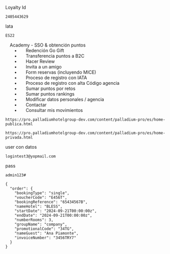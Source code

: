 
Loyalty Id
```
2405443629
```

Iata
```
ES22
```

 Academy - SSO & obtención puntos  
  •  Redención Go Gift  
  •  Transferencia puntos a B2C  
  •  Hacer Review  
  •  Invita a un amigo  
  •  Form reservas (incluyendo MICE)  
  •  Proceso de registro con IATA  
  •  Proceso de registro con alta Código agencia  
  •  Sumar puntos por retos  
  •  Sumar puntos rankings  
  •  Modificar datos personales / agencia  
  •  Contactar  
  •  Consultar mis movimientos

```
https://pro.palladiumhotelgroup-dev.com/content/palladium-pro/es/home-publica.html
```

```
https://pro.palladiumhotelgroup-dev.com/content/palladium-pro/es/home-privada.html
```

user con datos
```
logintest3@yopmail.com
```

pass
```
admin123#
```

```
{  
  "order": {  
    "bookingType": "single",  
    "voucherCode": "E456T",  
    "bookingReference": "65434567B",  
    "nameHotel": "BLESS",  
    "startDate": "2024-09-21T00:00:00z",  
    "endDate": "2024-09-21T00:00:00z",  
    "numberRooms": 3,  
    "groupName": "company",  
    "promotionalCode": "34TG",  
    "nameGuest": "Ana Piamonte",  
    "invoiceNumber": "3456TRY7"  
  }  
}
```